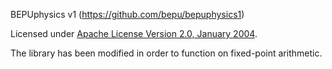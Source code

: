 BEPUphysics v1 (https://github.com/bepu/bepuphysics1)

Licensed under [Apache License Version 2.0, January 2004](https://www.apache.org/licenses/LICENSE-2.0).

The library has been modified in order to function on fixed-point arithmetic.
